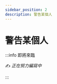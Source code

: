 ```yaml
---
sidebar_position: 2
description: 警告某個人
---
```


# 警告某個人

<head>
  <title>警告某個人</title>
</head>

:::info 即將來臨

✍️ _正在努力編寫中_

:::
